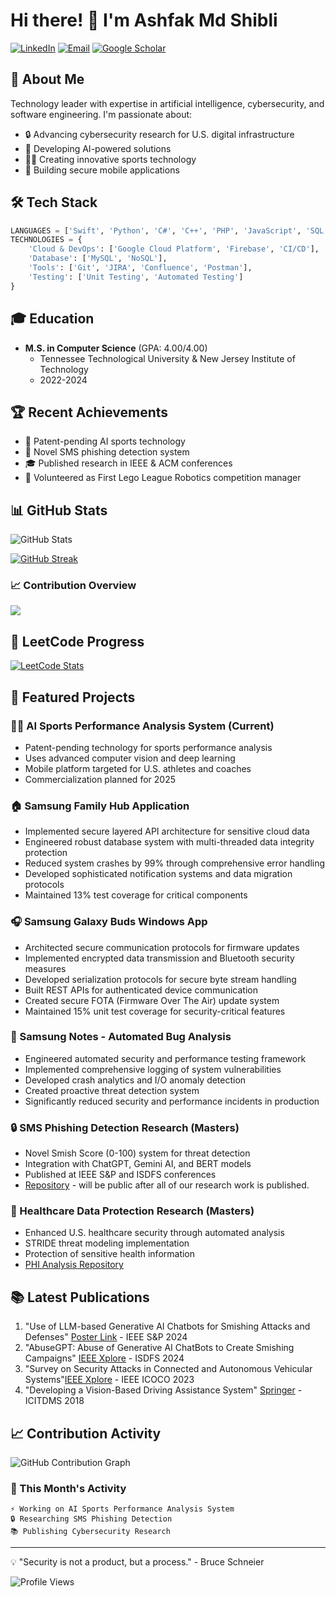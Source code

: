 # Hi there! 👋 I'm Ashfak Md Shibli

[![LinkedIn](https://img.shields.io/badge/LinkedIn-0077B5?style=for-the-badge&logo=linkedin&logoColor=white)](https://www.linkedin.com/in/ashfak-md-shibli/)
[![Email](https://img.shields.io/badge/Email-D14836?style=for-the-badge&logo=gmail&logoColor=white)](mailto:shibli.emon@gmail.com)
[![Google Scholar](https://img.shields.io/badge/Google_Scholar-4285F4?style=for-the-badge&logo=google-scholar&logoColor=white)](https://scholar.google.com/citations?user=-Py4nOsAAAAJ&hl=en)

## 🚀 About Me
Technology leader with expertise in artificial intelligence, cybersecurity, and software engineering. I'm passionate about:
- 🔒 Advancing cybersecurity research for U.S. digital infrastructure
- 🤖 Developing AI-powered solutions
- 🏃‍♂️ Creating innovative sports technology
- 📱 Building secure mobile applications

## 🛠️ Tech Stack
```python
LANGUAGES = ['Swift', 'Python', 'C#', 'C++', 'PHP', 'JavaScript', 'SQL']
TECHNOLOGIES = {
    'Cloud & DevOps': ['Google Cloud Platform', 'Firebase', 'CI/CD'],
    'Database': ['MySQL', 'NoSQL'],
    'Tools': ['Git', 'JIRA', 'Confluence', 'Postman'],
    'Testing': ['Unit Testing', 'Automated Testing']
}
```

## 🎓 Education
- **M.S. in Computer Science** (GPA: 4.00/4.00)
  - Tennessee Technological University & New Jersey Institute of Technology
  - 2022-2024

## 🏆 Recent Achievements
- 🎯 Patent-pending AI sports technology
- 📱 Novel SMS phishing detection system
- 🎓 Published research in IEEE & ACM conferences
- 🤖 Volunteered as First Lego League Robotics competition manager

## 📊 GitHub Stats

![GitHub Stats](https://github-readme-stats.vercel.app/api?username=ashfakshibli&show_icons=true&theme=radical&hide=issues,contribs&count_private=true&include_all_commits=true)

[![GitHub Streak](https://streak-stats.demolab.com?user=ashfakshibli&theme=radical&hide_border=true&date_format=M%20j%5B%2C%20Y%5D)](https://git.io/streak-stats)

### 📈 Contribution Overview
![](https://github-profile-summary-cards.vercel.app/api/cards/profile-details?username=ashfakshibli&theme=radical)

## 🎯 LeetCode Progress
[![LeetCode Stats](https://leetcard.jacoblin.cool/ashfakshibli?theme=dark&font=Noto%20Sans)](https://leetcode.com/ashfakshibli)

## 🚀 Featured Projects

### 🏃‍♂️ AI Sports Performance Analysis System (Current)
- Patent-pending technology for sports performance analysis
- Uses advanced computer vision and deep learning
- Mobile platform targeted for U.S. athletes and coaches
- Commercialization planned for 2025

### 🏠 Samsung Family Hub Application
- Implemented secure layered API architecture for sensitive cloud data
- Engineered robust database system with multi-threaded data integrity protection
- Reduced system crashes by 99% through comprehensive error handling
- Developed sophisticated notification systems and data migration protocols
- Maintained 13% test coverage for critical components

### 🎧 Samsung Galaxy Buds Windows App
- Architected secure communication protocols for firmware updates
- Implemented encrypted data transmission and Bluetooth security measures
- Developed serialization protocols for secure byte stream handling
- Built REST APIs for authenticated device communication
- Created secure FOTA (Firmware Over The Air) update system
- Maintained 15% unit test coverage for security-critical features

### 📝 Samsung Notes - Automated Bug Analysis
- Engineered automated security and performance testing framework
- Implemented comprehensive logging of system vulnerabilities
- Developed crash analytics and I/O anomaly detection
- Created proactive threat detection system
- Significantly reduced security and performance incidents in production

### 🔒 SMS Phishing Detection Research (Masters)
- Novel Smish Score (0-100) system for threat detection
- Integration with ChatGPT, Gemini AI, and BERT models
- Published at IEEE S&P and ISDFS conferences
- [Repository](https://github.com/ashfakshibli/x-dsmish) - will be public after all of our research work is published.

### 🏥 Healthcare Data Protection Research (Masters)
- Enhanced U.S. healthcare security through automated analysis
- STRIDE threat modeling implementation
- Protection of sensitive health information
- [PHI Analysis Repository](https://github.com/ashfakshibli/PHI_FLOW)

## 📚 Latest Publications
1. "Use of LLM-based Generative AI Chatbots for Smishing Attacks and Defenses" [Poster Link](https://sp2024.ieee-security.org/downloads/SP24-posters/sp24posters-final19.pdf) - IEEE S&P 2024
2. "AbuseGPT: Abuse of Generative AI ChatBots to Create Smishing Campaigns" [IEEE Xplore](https://ieeexplore.ieee.org/abstract/document/10527300) - ISDFS 2024
3. "Survey on Security Attacks in Connected and Autonomous Vehicular Systems"[IEEE Xplore](https://ieeexplore.ieee.org/abstract/document/10397929) - IEEE ICOCO 2023
4. "Developing a Vision-Based Driving Assistance System" [Springer](https://doi.org/10.1007/978-981-13-1951-8_71) - ICITDMS 2018

## 📈 Contribution Activity

![GitHub Contribution Graph](https://ghchart.rshah.org/409ba5/ashfakshibli)

### 📅 This Month's Activity
```text
⚡ Working on AI Sports Performance Analysis System
🔒 Researching SMS Phishing Detection
📚 Publishing Cybersecurity Research
```

---

💡 "Security is not a product, but a process." - Bruce Schneier



![Profile Views](https://komarev.com/ghpvc/?username=ashfakshibli&color=brightgreen)

